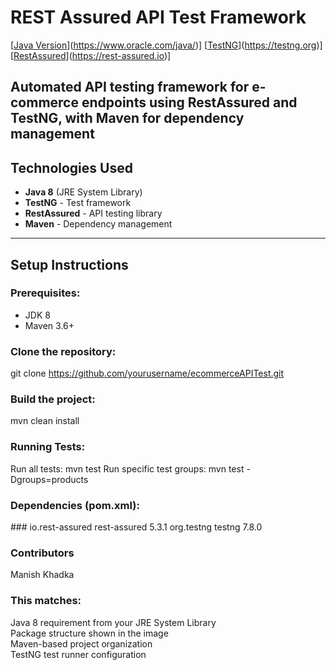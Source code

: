 # REST Assured API Test Framework
[[Java Version](https://img.shields.io/badge/Java-8-blue.svg)](https://www.oracle.com/java/)]
[[TestNG](https://img.shields.io/badge/TestNG-7.8.0-red.svg)](https://testng.org)]
[[RestAssured](https://img.shields.io/badge/RestAssured-5.3.1-green.svg)](https://rest-assured.io)]

Automated API testing framework for e-commerce endpoints using **RestAssured** and **TestNG**, with Maven for dependency management
---

## Technologies Used
- **Java 8** (JRE System Library)
- **TestNG** - Test framework
- **RestAssured** - API testing library
- **Maven** - Dependency management

---

## Setup Instructions
### Prerequisites:
- JDK 8
- Maven 3.6+

### Clone the repository:
git clone https://github.com/yourusername/ecommerceAPITest.git

### Build the project:
mvn clean install

### Running Tests:
Run all tests: mvn test
Run specific test groups: mvn test -Dgroups=products

### Dependencies (pom.xml): 
###<dependencies>
    <dependency>
        <groupId>io.rest-assured</groupId>
        <artifactId>rest-assured</artifactId>
        <version>5.3.1</version>
    </dependency>
    <dependency>
        <groupId>org.testng</groupId>
        <artifactId>testng</artifactId>
        <version>7.8.0</version>
    </dependency>
</dependencies>


### Contributors 
Manish Khadka


### This matches:
Java 8 requirement from your JRE System Library  
Package structure shown in the image  
Maven-based project organization  
TestNG test runner configuration